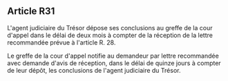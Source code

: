 Article R31
----
L'agent judiciaire du Trésor dépose ses conclusions au greffe de la cour d'appel
dans le délai de deux mois à compter de la réception de la lettre recommandée
prévue à l'article R. 28.

Le greffe de la cour d'appel notifie au demandeur par lettre recommandée avec
demande d'avis de réception, dans le délai de quinze jours à compter de leur
dépôt, les conclusions de l'agent judiciaire du Trésor.
